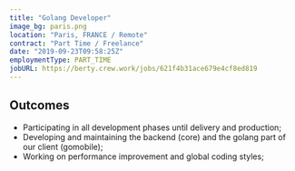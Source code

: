 ```yaml
---
title: "Golang Developer"
image_bg: paris.png
location: "Paris, FRANCE / Remote"
contract: "Part Time / Freelance"
date: "2019-09-23T09:58:25Z"
employmentType: PART_TIME
jobURL: https://berty.crew.work/jobs/621f4b31ace679e4cf8ed819
---
```


## Outcomes

* Participating in all development phases until delivery and production;
* Developing and maintaining the backend (core) and the golang part of our client (gomobile);
* Working on performance improvement and global coding styles;
